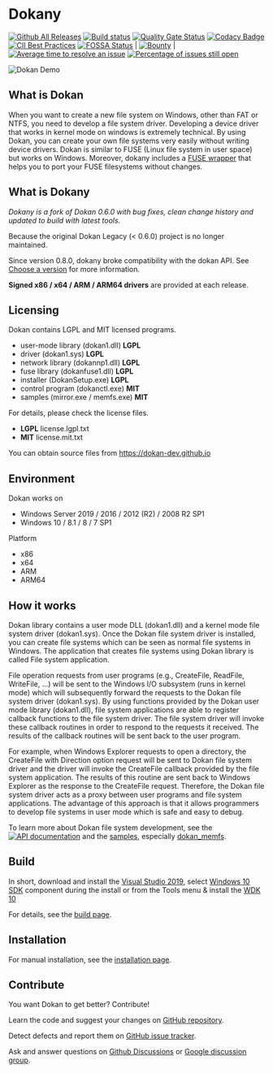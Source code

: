 # Dokany
[![Github All Releases](https://img.shields.io/github/downloads/dokan-dev/dokany/total.svg)](https://github.com/dokan-dev/dokany/releases)
[![Build status](https://ci.appveyor.com/api/projects/status/4tpt4v8btyahh3le/branch/master?svg=true)](https://ci.appveyor.com/project/Maxhy/dokany/branch/master)
[![Quality Gate Status](https://sonarcloud.io/api/project_badges/measure?project=dokany&metric=alert_status)](https://sonarcloud.io/dashboard?id=dokany)
[![Codacy Badge](https://app.codacy.com/project/badge/Grade/5c2ecf8d8f734437beb795dbe5aaa918)](https://www.codacy.com/gh/dokan-dev/dokany/dashboard?utm_source=github.com&amp;utm_medium=referral&amp;utm_content=dokan-dev/dokany&amp;utm_campaign=Badge_Grade)
[![CII Best Practices](https://bestpractices.coreinfrastructure.org/projects/1234/badge)](https://bestpractices.coreinfrastructure.org/projects/1234)
[![FOSSA Status](https://app.fossa.io/api/projects/git%2Bgithub.com%2Fdokan-dev%2Fdokany.svg?type=shield)](https://app.fossa.io/projects/git%2Bgithub.com%2Fdokan-dev%2Fdokany?ref=badge_shield)
|
[![Bounty](https://img.shields.io/bountysource/team/dokan-dev/activity.svg)](https://www.bountysource.com/teams/dokan-dev/issues)
|
[![Average time to resolve an issue](http://isitmaintained.com/badge/resolution/dokan-dev/dokany.svg)](http://isitmaintained.com/project/dokan-dev/dokany "Average time to resolve an issue")
[![Percentage of issues still open](http://isitmaintained.com/badge/open/dokan-dev/dokany.svg)](http://isitmaintained.com/project/dokan-dev/dokany "Percentage of issues still open")

![Dokan Demo](http://dokan-dev.github.io/images/screencast.gif)

## What is Dokan
When you want to create a new file system on Windows, other than FAT or NTFS,
you need to develop a file system driver. Developing a device driver that works
in kernel mode on windows is extremely technical. By using Dokan, you can create
your own file systems very easily without writing device drivers. Dokan is
similar to FUSE (Linux file system in user space) but works on Windows. Moreover,
dokany includes a [FUSE wrapper](https://github.com/dokan-dev/dokany/wiki/FUSE)
that helps you to port your FUSE filesystems without changes.

## What is Dokany
*Dokany is a fork of Dokan 0.6.0 with bug fixes, clean change history and
updated to build with latest tools.*

Because the original Dokan Legacy (< 0.6.0) project is no longer maintained.

Since version 0.8.0, dokany broke compatibility with the dokan API. See
[Choose a version](https://github.com/dokan-dev/dokany/wiki/Installation#choose-a-version)
for more information.

**Signed x86 / x64 / ARM / ARM64 drivers** are provided at each release.

## Licensing
Dokan contains LGPL and MIT licensed programs.

- user-mode library (dokan1.dll)   **LGPL**
- driver (dokan1.sys)              **LGPL**
- network library (dokannp1.dll)   **LGPL**
- fuse library (dokanfuse1.dll)    **LGPL**
- installer (DokanSetup.exe)       **LGPL**
- control program (dokanctl.exe)   **MIT**
- samples (mirror.exe / memfs.exe) **MIT**

For details, please check the license files.
 * **LGPL** license.lgpl.txt
 * **MIT**  license.mit.txt

You can obtain source files from https://dokan-dev.github.io

## Environment
Dokan works on
 * Windows Server 2019 / 2016 / 2012 (R2) / 2008 R2 SP1
 * Windows 10 / 8.1 / 8 / 7 SP1
 
Platform
 * x86
 * x64
 * ARM
 * ARM64

## How it works
Dokan library contains a user mode DLL (dokan1.dll) and a kernel mode file
system driver (dokan1.sys). Once the Dokan file system driver is installed, you can
create file systems which can be seen as normal file systems in Windows. The
application that creates file systems using Dokan library is called File system
application.

File operation requests from user programs (e.g., CreateFile, ReadFile,
WriteFile, ...) will be sent to the Windows I/O subsystem (runs in kernel mode)
which will subsequently forward the requests to the Dokan file system driver
(dokan1.sys). By using functions provided by the Dokan user mode library
(dokan1.dll), file system applications are able to register callback functions
to the file system driver. The file system driver will invoke these callback
routines in order to respond to the requests it received. The results of the
callback routines will be sent back to the user program.

For example, when Windows Explorer requests to open a directory, the CreateFile
with Direction option request will be sent to Dokan file system driver and the
driver will invoke the CreateFile callback provided by the file system
application. The results of this routine are sent back to Windows Explorer as
the response to the CreateFile request. Therefore, the Dokan file system driver
acts as a proxy between user programs and file system applications. The
advantage of this approach is that it allows programmers to develop file systems
in user mode which is safe and easy to debug.
 
To learn more about Dokan file system development, see the
[![API documentation](https://img.shields.io/badge/Documentation-API-green.svg)](https://dokan-dev.github.io/dokany-doc/html/) and the [samples](https://github.com/dokan-dev/dokany/tree/master/samples), especially [dokan_memfs](https://github.com/dokan-dev/dokany/tree/master/samples/dokan_memfs).

## Build
In short, download and install the
[Visual Studio 2019](https://www.visualstudio.com/en-us/downloads/download-visual-studio-vs.aspx), select [Windows 10 SDK](https://developer.microsoft.com/en-us/windows/downloads/windows-10-sdk/) component during the install or from the Tools menu &
install the [WDK 10](https://msdn.microsoft.com/en-us/windows/hardware/hh852365.aspx)

For details, see the
[build page](https://github.com/dokan-dev/dokany/wiki/Build).

## Installation
For manual installation, see the
[installation page](https://github.com/dokan-dev/dokany/wiki/Installation).

## Contribute
You want Dokan to get better? Contribute!

Learn the code and suggest your changes on
[GitHub repository](https://github.com/dokan-dev).

Detect defects and report them on
[GitHub issue tracker](https://github.com/dokan-dev/dokany/issues).

Ask and answer questions on
[Github Discussions](https://github.com/dokan-dev/dokany/discussions) or 
[Google discussion group](https://groups.google.com/forum/#!forum/dokan).
